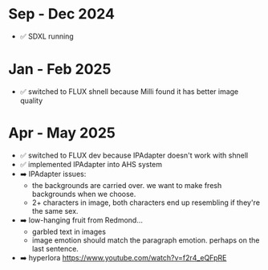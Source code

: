 # Sep - Dec 2024
- ✅ SDXL running

# Jan - Feb 2025
- ✅ switched to FLUX shnell because Milli found it has better image quality

# Apr - May 2025
- ✅ switched to FLUX dev because IPAdapter doesn't work with shnell
- ✅ implemented IPAdapter into AHS system
- ➡️ IPAdapter issues:
    - the backgrounds are carried over. we want to make fresh backgrounds when we choose.
    - 2+ characters in image, both characters end up resembling if they're the same sex.
- ➡️ low-hanging fruit from Redmond...
    - garbled text in images
    - image emotion should match the paragraph emotion. perhaps on the last sentence.
- ➡️ hyperlora https://www.youtube.com/watch?v=f2r4_eQFpRE
